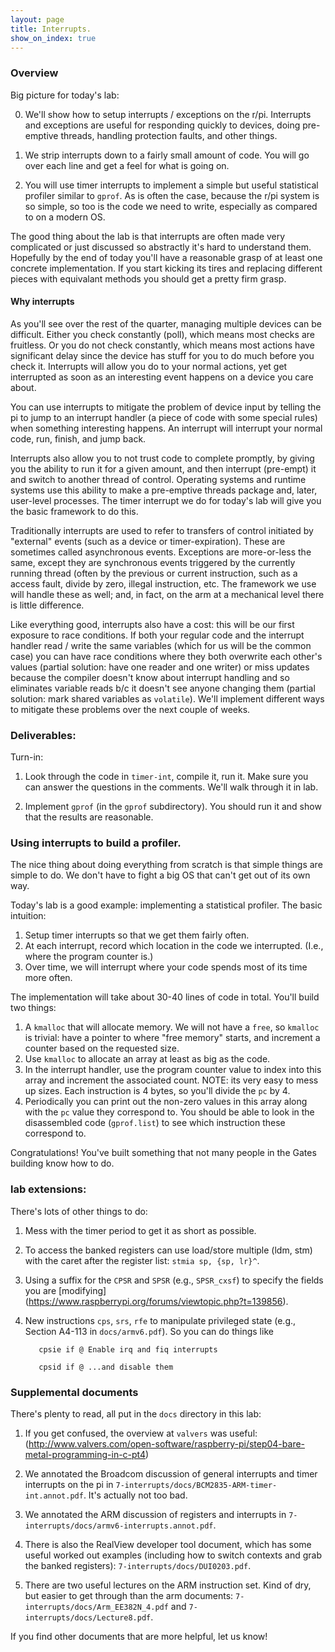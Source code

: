 ```yaml
---
layout: page
title: Interrupts.
show_on_index: true
---
```


### Overview

Big picture for today's lab:

   0. We'll show how to setup interrupts / exceptions on the r/pi.
   Interrupts and exceptions are useful for responding quickly to devices,
   doing pre-emptive threads, handling protection faults, and other things.

   1. We strip interrupts down to a fairly small amount of code.  You will
   go over each line and get a feel for what is going on.  

   2. You will use timer interrupts to implement a simple but useful
   statistical profiler similar to `gprof`.  As is often the case,
   because the r/pi system is so simple, so too is the code we need to
   write, especially as compared to on a modern OS.

The good thing about the lab is that interrupts are often made very
complicated or just discussed so abstractly it's hard to understand them.
Hopefully by the end of today you'll have a reasonable grasp of at least
one concrete implementation.  If you start kicking its tires and replacing
different pieces with equivalant methods you should get a pretty firm
grasp.

#### Why interrupts

As you'll see over the rest of the quarter, managing multiple devices
can be difficult.  Either you check constantly (poll), which means most
checks are fruitless.    Or you do not check constantly, which means most
actions have significant delay since the device has stuff for you to do
much before you check it.  Interrupts will allow you do to your normal
actions, yet get interrupted as soon as an interesting event happens on
a device you care about.

You can use interrupts to mitigate the problem of device input by telling
the pi to jump to an interrupt handler (a piece of code with some special
rules) when something interesting happens.  An interrupt will interrupt
your normal code, run, finish, and jump back.  

Interrupts also allow you to not trust code to complete promptly, by giving
you the ability to run it for a given amount, and then interrupt
(pre-empt) it and switch to another thread of control.  Operating systems
and runtime systems use this ability to make a pre-emptive threads
package and, later, user-level processes.  The timer interrupt we do
for today's lab will give you the basic framework to do this.

Traditionally interrupts are used to refer to transfers of control
initiated by "external" events (such as a device or timer-expiration).
These are sometimes called asynchronous events.  Exceptions are
more-or-less the same, except they are synchronous events triggered by the
currently running thread (often by the previous or current instruction,
such as a access fault, divide by zero, illegal instruction, etc.
The framework we use will handle these as well; and, in fact, on the
arm at a mechanical level there is little difference.

Like everything good, interrupts also have a cost:  this will be our
first exposure to race conditions.  If both your regular code and the
interrupt handler read / write the same variables (which for us will be
the common case) you can have race conditions where they both overwrite
each other's values (partial solution: have one reader and one writer)
or miss updates because the compiler doesn't know about interrupt handling
and so eliminates variable reads b/c it doesn't see anyone changing them
(partial solution: mark shared variables as `volatile`).  We'll implement
different ways to mitigate these problems over the next couple of weeks.

### Deliverables:

Turn-in:

  1.  Look through the code in `timer-int`, compile it, run it.  Make sure
  you can answer the questions in the comments.  We'll walk through it
  in lab.

  2. Implement `gprof` (in the `gprof` subdirectory).   You should run it
  and show that the results are reasonable.

### Using interrupts to build a profiler.

The nice thing about doing everything from scratch is that simple things are simple
to do.  We don't have to fight a big OS that can't get out of its own way.   

Today's lab is a good example: implementing a statistical profiler.  The basic intuition:
   1. Setup timer interrupts so that we get them fairly often.
   2. At each interrupt, record which location in the code we interrupted.  (I.e., where
      the program counter is.)
   3. Over time, we will interrupt where your code spends most of its time more often.

The implementation will take about 30-40 lines of code in total.  You'll build two things:
 1. A `kmalloc` that will allocate memory.  We will not have a `free`, so `kmalloc` is
   trivial: have a pointer to where "free memory" starts, and increment a counter based
   on the requested size.
 2. Use `kmalloc` to allocate an array at least as big as the code.
 3. In the interrupt handler, use the program counter value to index into this array
    and increment the associated count.  NOTE: its very easy to mess up sizes.  Each
    instruction is 4 bytes, so you'll divide the `pc` by 4.  
 4. Periodically you can print out the non-zero values in this array along with the 
   `pc` value they correspond to.  You should be able to look in the disassembled code
   (`gprof.list`) to see which instruction these correspond to.

Congratulations!  You've built something that not many people in the Gates building
know how to do.

### lab extensions:

There's lots of other things to do:

  1. Mess with the timer period to get it as short as possible.

  2. To access the banked registers can use load/store multiple (ldm, stm)
    with the caret after the register list: `stmia sp, {sp, lr}^`.

  3. Using a suffix for the `CPSR` and `SPSR` (e.g., `SPSR_cxsf`) to 
	specify the fields you are [modifying]
     (https://www.raspberrypi.org/forums/viewtopic.php?t=139856).

  4. New instructions `cps`, `srs`, `rfe` to manipulate privileged state
   (e.g., Section A4-113 in `docs/armv6.pdf`).   So you can do things like

            cpsie if @ Enable irq and fiq interrupts

            cpsid if @ ...and disable them

### Supplemental documents

There's plenty to read, all put in the `docs` directory in this lab:
 
  1. If you get confused, the overview at `valvers` was useful: (http://www.valvers.com/open-software/raspberry-pi/step04-bare-metal-programming-in-c-pt4)

  2. We annotated the Broadcom discussion of general interrupts and
  timer interrupts on the pi in `7-interrupts/docs/BCM2835-ARM-timer-int.annot.pdf`.
  It's actually not too bad.

  3. We annotated the ARM discussion of registers and interrupts in
  `7-interrupts/docs/armv6-interrupts.annot.pdf`.

  4. There is also the RealView developer tool document, which has 
  some useful worked out examples (including how to switch contexts
  and grab the banked registers): `7-interrupts/docs/DUI0203.pdf`.

  5. There are two useful lectures on the ARM instruction set.
  Kind of dry, but easier to get through than the arm documents:
  `7-interrupts/docs/Arm_EE382N_4.pdf` and `7-interrupts/docs/Lecture8.pdf`.

If you find other documents that are more helpful, let us know!

